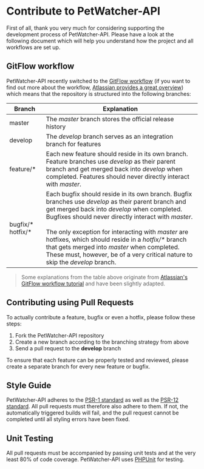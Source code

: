 # Contribute to PetWatcher-API

First of all, thank you very much for considering supporting the development process of PetWatcher-API.
Please have a look at the following document which will help you understand how the project and all workflows are set up.

## GitFlow workflow
PetWatcher-API recently switched to the [GitFlow workflow](https://github.com/nvie/gitflow) (if you want to find out more
about the workflow, [Atlassian provides a great overview](https://www.atlassian.com/git/tutorials/comparing-workflows/gitflow-workflow))
which means that the repository is structured into the following branches:

| Branch | Explanation |
|-|-|
| master | The _master_ branch stores the official release history |
| develop | The _develop_ branch serves as an integration branch for features |
| feature/* | Each new feature should reside in its own branch. Feature branches use _develop_ as their parent branch and get merged back into _develop_ when completed. Features should never directly interact with _master_. |
| bugfix/* hotfix/* | Each bugfix should reside in its own branch. Bugfix branches use _develop_ as their parent branch and get merged back into _develop_ when completed. Bugfixes should never directly interact with _master_.<br><br>The only exception for interacting with _master_ are hotfixes, which should reside in a _hotfix/*_ branch that gets merged into _master_ when completed. These must, however, be of a very critical nature to skip the _develop_ branch. |
> Some explanations from the table above originate from [Atlassian's GitFlow workflow tutorial](https://www.atlassian.com/git/tutorials/comparing-workflows/gitflow-workflow) and have been slightly adapted.

## Contributing using Pull Requests
To actually contribute a feature, bugfix or even a hotfix, please follow these steps:
1. Fork the PetWatcher-API repository
2. Create a new branch according to the branching strategy from above
3. Send a pull request to the **develop** branch

To ensure that each feature can be properly tested and reviewed, please create a separate branch for every new feature or bugfix.

## Style Guide
PetWatcher-API adheres to the [PSR-1 standard](https://github.com/php-fig/fig-standards/blob/master/accepted/PSR-1-basic-coding-standard.md)
as well as the [PSR-12 standard](https://github.com/php-fig/fig-standards/blob/master/accepted/PSR-12-extended-coding-style-guide.md).
All pull requests must therefore also adhere to them. If not, the automatically triggered builds will fail, and the pull
request cannot be completed until all styling errors have been fixed.

## Unit Testing
All pull requests must be accompanied by passing unit tests and at the very least 80% of code coverage. PetWatcher-API uses
[PHPUnit](https://github.com/sebastianbergmann/phpunit/ "Learn more about using PHPUnit") for testing.
